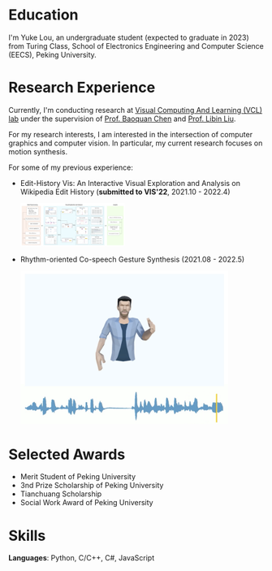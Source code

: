 # Education

I'm Yuke Lou, an undergraduate student (expected to graduate in 2023) from Turing Class, School of Electronics Engineering and Computer Science (EECS), Peking University.



# Research Experience
Currently, I'm conducting research at [Visual Computing And Learning (VCL) lab](http://vcl.pku.edu.cn/index.html) under the supervision of [Prof. Baoquan Chen](https://scholar.google.com/citations?user=iHWtrEAAAAAJ&hl=zh-CN) and [Prof. Libin Liu](https://scholar.google.com/citations?hl=zh-CN&user=q7FiLBkAAAAJ). 

For my research interests, I am interested in the intersection of computer graphics and computer vision. In particular, my current research focuses on motion synthesis.

For some of my previous experience:

- Edit-History Vis: An Interactive Visual Exploration and Analysis on Wikipedia Edit History (**submitted to VIS'22**, 2021.10 - 2022.4)

  <img src="doc/wiki.png" alt="image-20220420201524192" style="zoom:20%;" />

- Rhythm-oriented Co-speech Gesture Synthesis (2021.08 - 2022.5)

  <img src="doc/gesturegeneration.png" alt="image-20220420201135947" style="zoom:40%;" />




# Selected Awards
- Merit Student of Peking University 
- 3nd Prize Scholarship of Peking University
- Tianchuang Scholarship
- Social Work Award of Peking University



# Skills
**Languages**: Python, C/C++, C#, JavaScript